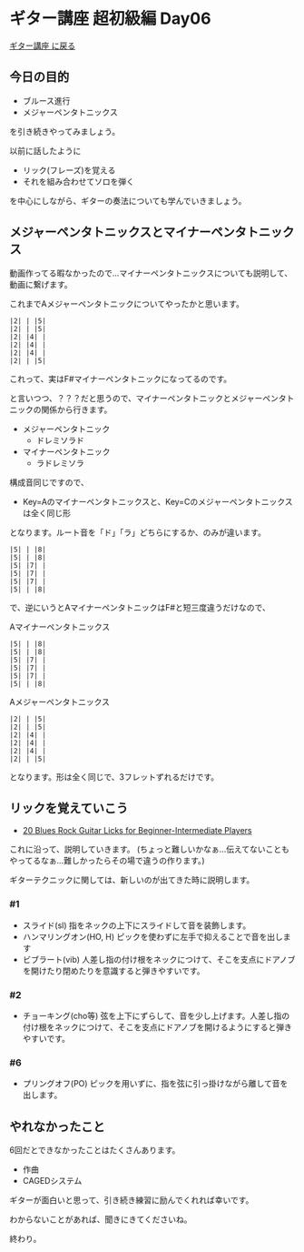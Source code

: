 # ギター講座 超初級編 Day06

[ギター講座 に戻る](./index.md)

## 今日の目的
- ブルース進行
- メジャーペンタトニックス

を引き続きやってみましょう。

以前に話したように
- リック(フレーズ)を覚える
- それを組み合わせてソロを弾く

を中心にしながら、ギターの奏法についても学んでいきましょう。

## メジャーペンタトニックスとマイナーペンタトニックス
動画作ってる暇なかったので...マイナーペンタトニックスについても説明して、動画に繋げます。

これまでAメジャーペンタトニックについてやったかと思います。

```
|2| | |5|
|2| | |5|
|2| |4| |
|2| |4| |
|2| |4| |
|2| | |5|
```

これって、実はF#マイナーペンタトニックになってるのです。


と言いつつ、？？？だと思うので、マイナーペンタトニックとメジャーペンタトニックの関係から行きます。

- メジャーペンタトニック
  - ドレミソラド
- マイナーペンタトニック
  - ラドレミソラ

構成音同じですので、
- Key=Aのマイナーペンタトニックスと、Key=Cのメジャーペンタトニックスは全く同じ形

となります。ルート音を「ド」「ラ」どちらにするか、のみが違います。

```
|5| | |8|
|5| | |8|
|5| |7| |
|5| |7| |
|5| |7| |
|5| | |8|
```

で、逆にいうとAマイナーペンタトニックはF#と短三度違うだけなので、

Aマイナーペンタトニックス

```
|5| | |8|
|5| | |8|
|5| |7| |
|5| |7| |
|5| |7| |
|5| | |8|
```

 Aメジャーペンタトニックス

 ```
|2| | |5|
|2| | |5|
|2| |4| |
|2| |4| |
|2| |4| |
|2| | |5|
```

となります。形は全く同じで、3フレットずれるだけです。

## リックを覚えていこう
- [20 Blues Rock Guitar Licks for Beginner-Intermediate Players](https://www.youtube.com/watch?v=HiSaMX45AMw)

これに沿って、説明していきます。
(ちょっと難しいかなぁ...伝えてないこともやってるなぁ...難しかったらその場で違うの作ります。)

ギターテクニックに関しては、新しいのが出てきた時に説明します。

### #1
- スライド(sl) 指をネックの上下にスライドして音を装飾します。
- ハンマリングオン(HO, H) ピックを使わずに左手で抑えることで音を出します
- ビブラート(vib) 人差し指の付け根をネックにつけて、そこを支点にドアノブを開けたり閉めたりを意識すると弾きやすいです。

### #2
- チョーキング(cho等) 弦を上下にずらして、音を少し上げます。人差し指の付け根をネックにつけて、そこを支点にドアノブを開けるようにすると弾きやすいです。

### #6
- プリングオフ(PO) ピックを用いずに、指を弦に引っ掛けながら離して音を出します。



## やれなかったこと
6回だとできなかったことはたくさんあります。
- 作曲
- CAGEDシステム

ギターが面白いと思って、引き続き練習に励んでくれれば幸いです。

わからないことがあれば、聞きにきてくださいね。

終わり。